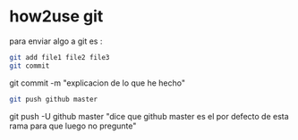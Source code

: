 # how2use git 

para enviar algo a git es :

```bash
git add file1 file2 file3
git commit 
```
git commit -m "explicacion de lo que he hecho"

```bash
git push github master
```

git push -U github master "dice que github master es el por defecto de esta rama para que luego no pregunte"
